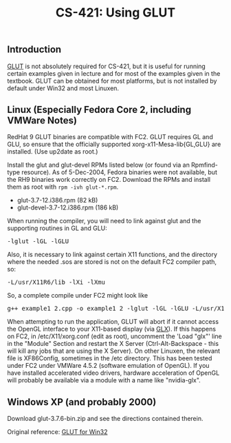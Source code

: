 ﻿---
title: "CS-421: Using GLUT"
---

## Introduction

<a href="http://www.opengl.org/resources/libraries/glut/glut_faq.html">GLUT</a>
is not absolutely required for CS-421, but it is useful for running certain
examples given in lecture and for most of the examples given in the textbook.
GLUT can be obtained for most platforms, but is not installed by default under
Win32 and most Linuxen.

## Linux (Especially Fedora Core 2, including VMWare Notes)

RedHat 9 GLUT binaries are compatible with FC2.
GLUT requires GL and GLU, so ensure that the officially supported
xorg-x11-Mesa-lib{GL,GLU} are installed. (Use up2date as root.)

Install the glut and glut-devel RPMs listed below (or found via
an Rpmfind-type resource). As of 5-Dec-2004, Fedora binaries
were not available, but the RH9 binaries work correctly on FC2.
Download the RPMs and install them as root with `rpm -ivh glut-*.rpm`.

* <!--a href="glut-3.7-12.i386.rpm"-->glut-3.7-12.i386.rpm (82 kB)<!--/a-->
* <!--a href="glut-devel-3.7-12.i386.rpm"-->glut-devel-3.7-12.i386.rpm (186 kB)<!--/a-->

When running the compiler, you will need to link against glut
and the supporting routines in GL and GLU:
<pre>-lglut -lGL -lGLU</pre>
Also, it is necessary to link against certain X11 functions, and
the directory where the needed .sos are stored is not on the default
FC2 compiler path, so:
<pre>-L/usr/X11R6/lib -lXi -lXmu</pre>

So, a complete compile under FC2 might look like
<pre>g++ example1_2.cpp -o example1_2 -lglut -lGL -lGLU -L/usr/X11R6/lib -lXi -lXmu</pre>

When attempting to run the application, GLUT will abort if it cannot access
the OpenGL interface to your X11-based display (via <a href="http://www.sgi.com/products/software/opensource/glx/">GLX</a>). If this happens
on FC2, in /etc/X11/xorg.conf (edit as root), uncomment the 'Load "glx"'
line in the "Module" Section and restart the X Server (Ctrl-Alt-Backspace - this will kill any jobs that are using the X Server). On other Linuxen,
the relevant file is XF86Config, sometimes in the /etc directory. This
has been tested under FC2 under VMWare 4.5.2 (software emulation of OpenGL).
If you have installed accelerated video drivers, hardware acceleration of
OpenGL will probably be available via a module with a name like "nvidia-glx".

## Windows XP (and probably 2000)

Download <!--a href="glut-3.7.6-bin.zip"-->glut-3.7.6-bin.zip<!--/a--> and see the directions
contained therein.

Original reference: <a href="http://www.xmission.com/~nate/glut.html">GLUT for Win32</a>
